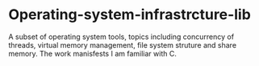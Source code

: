 # Operating-system-infrastrcture-lib
A subset of operating system tools, topics including concurrency of threads, virtual memory management, file system struture and share memory. 
The work manisfests I am familiar with C.
